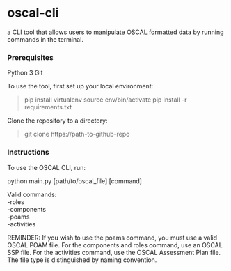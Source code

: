 # oscal-cli
a CLI tool that allows users to manipulate OSCAL formatted data by running commands in the terminal.

### Prerequisites  
Python 3
Git 

To use the tool, first set up your local environment:

>pip install virtualenv
>source env/bin/activate
>pip install -r requirements.txt

Clone the repository to a directory:
>git clone https://path-to-github-repo


### Instructions  
To use the OSCAL CLI, run:

python main.py [path/to/oscal_file] [command]

Valid commands:  
-roles  
-components  
-poams  
-activities  

REMINDER:  If you wish to use the poams command, you must use a valid OSCAL POAM file.  For the components and roles command, use an OSCAL SSP file.  For the activities command, use the OSCAL Assessment Plan file.  The file type is distinguished by naming convention.
